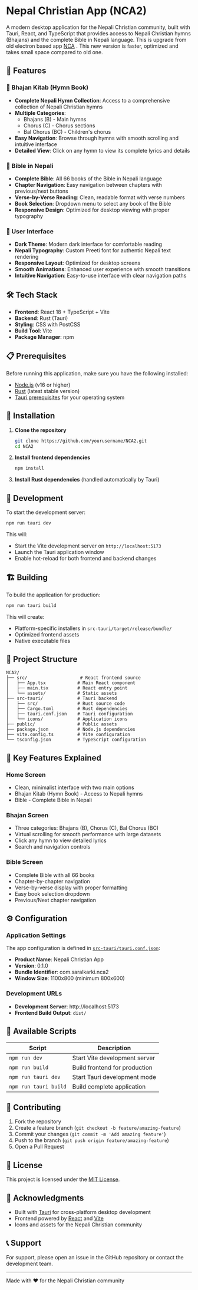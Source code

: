 # Nepal Christian App (NCA2)

A modern desktop application for the Nepali Christian community, built with Tauri, React, and TypeScript that provides access to Nepali Christian hymns (Bhajans) and the complete Bible in Nepali language. This is upgrade from old electron based app [NCA](https://github.com/Saral33/NCA) . This new version is faster, optimized and takes small space compared to old one. 

## 🌟 Features

### 🎵 Bhajan Kitab (Hymn Book)

- **Complete Nepali Hymn Collection**: Access to a comprehensive collection of Nepali Christian hymns
- **Multiple Categories**:
  - Bhajans (B) - Main hymns
  - Chorus (C) - Chorus sections
  - Bal Chorus (BC) - Children's chorus
- **Easy Navigation**: Browse through hymns with smooth scrolling and intuitive interface
- **Detailed View**: Click on any hymn to view its complete lyrics and details

### 📖 Bible in Nepali

- **Complete Bible**: All 66 books of the Bible in Nepali language
- **Chapter Navigation**: Easy navigation between chapters with previous/next buttons
- **Verse-by-Verse Reading**: Clean, readable format with verse numbers
- **Book Selection**: Dropdown menu to select any book of the Bible
- **Responsive Design**: Optimized for desktop viewing with proper typography

### 🎨 User Interface

- **Dark Theme**: Modern dark interface for comfortable reading
- **Nepali Typography**: Custom Preeti font for authentic Nepali text rendering
- **Responsive Layout**: Optimized for desktop screens
- **Smooth Animations**: Enhanced user experience with smooth transitions
- **Intuitive Navigation**: Easy-to-use interface with clear navigation paths

## 🛠️ Tech Stack

- **Frontend**: React 18 + TypeScript + Vite
- **Backend**: Rust (Tauri)
- **Styling**: CSS with PostCSS
- **Build Tool**: Vite
- **Package Manager**: npm

## 📋 Prerequisites

Before running this application, make sure you have the following installed:

- [Node.js](https://nodejs.org/) (v16 or higher)
- [Rust](https://rustup.rs/) (latest stable version)
- [Tauri prerequisites](https://tauri.app/v1/guides/getting-started/prerequisites) for your operating system

## 🔧 Installation

1. **Clone the repository**
   ```bash
   git clone https://github.com/yourusername/NCA2.git
   cd NCA2
   ```

2. **Install frontend dependencies**
   ```bash
   npm install
   ```

3. **Install Rust dependencies** (handled automatically by Tauri)

## 🚀 Development

To start the development server:

```bash
npm run tauri dev
```

This will:
- Start the Vite development server on `http://localhost:5173`
- Launch the Tauri application window
- Enable hot-reload for both frontend and backend changes

## 🏗️ Building

To build the application for production:

```bash
npm run tauri build
```

This will create:
- Platform-specific installers in `src-tauri/target/release/bundle/`
- Optimized frontend assets
- Native executable files

## 📁 Project Structure

```
NCA2/
├── src/                    # React frontend source
│   ├── App.tsx            # Main React component
│   ├── main.tsx           # React entry point
│   └── assets/            # Static assets
├── src-tauri/             # Tauri backend
│   ├── src/               # Rust source code
│   ├── Cargo.toml         # Rust dependencies
│   ├── tauri.conf.json    # Tauri configuration
│   └── icons/             # Application icons
├── public/                # Public assets
├── package.json           # Node.js dependencies
├── vite.config.ts         # Vite configuration
└── tsconfig.json          # TypeScript configuration
```

## 🎯 Key Features Explained

### Home Screen

- Clean, minimalist interface with two main options
- Bhajan Kitab (Hymn Book) - Access to Nepali hymns
- Bible - Complete Bible in Nepali

### Bhajan Screen

- Three categories: Bhajans (B), Chorus (C), Bal Chorus (BC)
- Virtual scrolling for smooth performance with large datasets
- Click any hymn to view detailed lyrics
- Search and navigation controls

### Bible Screen

- Complete Bible with all 66 books
- Chapter-by-chapter navigation
- Verse-by-verse display with proper formatting
- Easy book selection dropdown
- Previous/Next chapter navigation

## ⚙️ Configuration

### Application Settings

The app configuration is defined in [`src-tauri/tauri.conf.json`](src-tauri/tauri.conf.json):

- **Product Name**: Nepali Christian App
- **Version**: 0.1.0
- **Bundle Identifier**: com.saralkarki.nca2
- **Window Size**: 1100x800 (minimum 800x600)

### Development URLs

- **Development Server**: http://localhost:5173
- **Frontend Build Output**: `dist/`

## 🎯 Available Scripts

| Script | Description |
|--------|-------------|
| `npm run dev` | Start Vite development server |
| `npm run build` | Build frontend for production |
| `npm run tauri dev` | Start Tauri development mode |
| `npm run tauri build` | Build complete application |


## 🤝 Contributing

1. Fork the repository
2. Create a feature branch (`git checkout -b feature/amazing-feature`)
3. Commit your changes (`git commit -m 'Add amazing feature'`)
4. Push to the branch (`git push origin feature/amazing-feature`)
5. Open a Pull Request

## 📄 License

This project is licensed under the [MIT License](LICENSE).

## 👥 Acknowledgments

- Built with [Tauri](https://tauri.app/) for cross-platform desktop development
- Frontend powered by [React](https://reactjs.org/) and [Vite](https://vitejs.dev/)
- Icons and assets for the Nepali Christian community

## 📞 Support

For support, please open an issue in the GitHub repository or contact the development team.

---

Made with ❤️ for the Nepali Christian community

